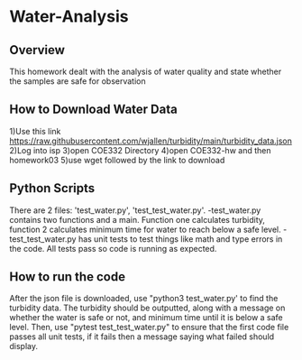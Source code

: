 # Water-Analysis

## Overview
This homework dealt with the analysis of water quality and state whether the samples are safe for observation

## How to Download Water Data
1)Use this link https://raw.githubusercontent.com/wjallen/turbidity/main/turbidity_data.json
2)Log into isp
3)open COE332 Directory
4)open COE332-hw and then homework03
5)use wget followed by the link to download

## Python Scripts
There are 2 files: 'test_water.py', 'test_test_water.py'.
-test_water.py contains two functions and a main. Function one calculates turbidity, function 2 calculates minimum time for water to reach below a safe level.
-test_test_water.py has unit tests to test things like math and type errors in the code. All tests pass so code is running as expected.

## How to run the code
After the json file is downloaded, use "python3 test_water.py' to find the turbidity data. The turbidity should be outputted, along with a message on whether the water is safe or not, and minimum time until it is below a safe level.
Then, use "pytest test_test_water.py" to ensure that the first code file passes all unit tests, if it fails then a message saying what failed should display.
